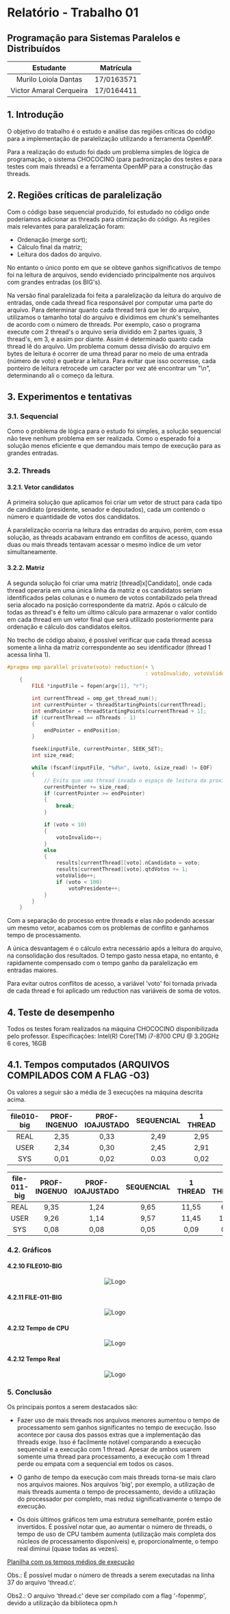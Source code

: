 # Relatório - Trabalho 01
## Programação para Sistemas Paralelos e Distribuídos

| Estudante | Matrícula |
| :-: | :-: |
| Murilo Loiola Dantas | 17/0163571 |
| Victor Amaral Cerqueira | 17/0164411 |

## 1. Introdução
O objetivo do trabalho é o estudo e análise das regiões críticas do código para a implementação de paralelização utilizando a ferramenta OpenMP. 

Para a realização do estudo foi dado um problema simples de lógica de programação, o sistema CHOCOCINO (para padronização dos testes e para testes com mais threads) e a ferramenta OpenMP para a construção das threads.

## 2. Regiões críticas de paralelização
Com o código base sequencial produzido, foi estudado no código onde poderíamos adicionar as threads para otimização do código. As regiões mais relevantes para paralelização foram:
- Ordenação (merge sort);
- Cálculo final da matriz;
- Leitura dos dados do arquivo.

No entanto o único ponto em que se obteve ganhos significativos de tempo foi na leitura de arquivos, sendo evidenciado principalmente nos arquivos com grandes entradas (os BIG's).

Na versão final paralelizada foi feita a paralelização da leitura do arquivo de entradas, onde cada thread fica responsável por computar uma parte do arquivo. Para determinar quanto cada thread terá que ler do arquivo, utilizamos o tamanho total do arquivo e dividimos em chunk's semelhantes de acordo com o número de threads. Por exemplo, caso o programa execute com 2 thread's o arquivo seria dividido em 2 partes iguais, 3 thread's, em 3, e assim por diante. Assim é determinado quanto cada thread lê do arquivo. Um problema comum dessa divisão do arquivo em bytes de leitura é ocorrer de uma thread parar no meio de uma entrada (número de voto) e quebrar a leitura. Para evitar que isso ocorresse, cada ponteiro de leitura retrocede um caracter por vez até encontrar um "\n", determinando ali o começo da leitura.

## 3. Experimentos e tentativas
### 3.1. Sequencial
Como o problema de lógica para o estudo foi simples, a solução sequencial não teve nenhum problema em ser realizada. Como o esperado foi a solução menos eficiente e que demandou mais tempo de execução para as grandes entradas.

### 3.2. Threads
#### 3.2.1. Vetor candidatos
A primeira solução que aplicamos foi criar um vetor de struct para cada tipo de candidato (presidente, senador e deputados), cada um contendo o número e quantidade de votos dos candidatos.

A paralelização ocorria na leitura das entradas do arquivo, porém, com essa solução, as threads acabavam entrando em conflitos de acesso, quando duas ou mais threads tentavam acessar o mesmo índice de um vetor simultaneamente.

#### 3.2.2. Matriz
A segunda solução foi criar uma matriz [thread]x[Candidato], onde cada thread operaria em uma única linha da matriz e os candidatos seriam identificados pelas colunas e o numero de votos contabilizado pela thread seria alocado na posição correspondente da matriz. Após o cálculo de todas as thread's é feito um último cálculo para armazenar o valor contido em cada thread em um vetor final que será utilizado posteriormente para ordenação e cálculo dos candidatos eleitos. 

No trecho de código abaixo, é possível verificar que cada thread acessa somente a linha da matriz correspondente ao seu identificador (thread 1 acessa linha 1).

```c
#pragma omp parallel private(voto) reduction(+ \
                                             : votoInvalido, votoValido, votoPresidente)
    {
        FILE *inputFile = fopen(argv[1], "r");

        int currentThread = omp_get_thread_num();
        int currentPointer = threadStartingPoints[currentThread];
        int endPointer = threadStartingPoints[currentThread + 1];
        if (currentThread == nThreads - 1)
        {
            endPointer = endPosition;
        }

        fseek(inputFile, currentPointer, SEEK_SET);
        int size_read;

        while (fscanf(inputFile, "%d%n", &voto, &size_read) != EOF)
        {
            // Evita que uma thread invada o espaço de leitura da proxima
            currentPointer += size_read;
            if (currentPointer >= endPointer)
            {
                break;
            }

            if (voto < 10)
            {
                votoInvalido++;
            }
            else
            {
                results[currentThread][voto].nCandidato = voto;
                results[currentThread][voto].qtdVotos += 1;
                votoValido++;
                if (voto < 100)
                    votoPresidente++;
            }
        }
    }
```

Com a separação do processo entre threads e elas não podendo acessar um mesmo vetor, acabamos com os problemas de conflito e ganhamos tempo de processamento. 

A única desvantagem é o cálculo extra necessário após a leitura do arquivo, na consolidação dos resultados. O tempo gasto nessa etapa, no entanto, é rapidamente compensado com o tempo ganho da paralelização em entradas maiores.

Para evitar outros conflitos de acesso, a variável 'voto' foi tornada privada de cada thread e foi aplicado um reduction nas variáveis de soma de votos.

## 4. Teste de desempenho
Todos os testes foram realizados na máquina CHOCOCINO disponibilizada pelo professor.
Especificações: Intel(R) Core(TM) i7-8700 CPU @ 3.20GHz 6 cores, 16GB

## 4.1. Tempos computados (ARQUIVOS COMPILADOS COM A FLAG -O3)

Os valores a seguir são a média de 3 execuções na máquina descrita acima.

| file010-big | PROF-INGENUO | PROF-IOAJUSTADO | SEQUENCIAL | 1 THREAD | 2 THREADS | 4 THREADS | 8 THREADS | 12 THREADS | 16 THREADS |
| :---------: | :----------: | :------------:  | :--------: | :------: | :-------: | :-------: | :-------: | :--------: | :--------: |
| REAL        | 2,35         | 0,33            | 2,49       | 2,95     | 1,64      | 0.91      | 0,75      | 0,69       | 0,69       | 
| USER        | 2,34         | 0,30            | 2,45       | 2,91     | 3,12      | 3,37      | 4,58      | 7,20       | 7,28       |
| SYS         | 0,01         | 0,02            | 0.03       | 0,02     | 0,03      | 0,05      | 0,02      | 0,04       | 0,04       |

| file-011-big| PROF-INGENUO | PROF-IOAJUSTADO | SEQUENCIAL | 1 THREAD | 2 THREADS | 4 THREADS | 8 THREADS | 12 THREADS | 16 THREADS  |
| :---------: | :----------: | :------------:  | :--------: | :------: | :-------: | :-------: | :-------: | :---------: | :--------: |
| REAL        | 9,35         | 1,24            | 9,65       | 11,55    | 6,19      | 3,31      | 2,63      | 2,50        |  2,45      |
| USER        | 9,26         | 1,14            | 9,57       | 11,45    | 12,22     | 12,9      | 16,71     | 28,79       | 28,28      |
| SYS         | 0,08         | 0,08            | 0,05       | 0,09     | 0,09      | 0,11      | 0,10      | 0,11        | 0,13       |

### 4.2. Gráficos

#### 4.2.10 FILE010-BIG
<p align="center">
    <img src="imagens/file010-big.png" alt="Logo">
</p>

#### 4.2.11 FILE-011-BIG
<p align="center">
    <img src="imagens/file-011-big.png" alt="Logo">
</p>

#### 4.2.12 Tempo de CPU
<p align="center">
    <img src="imagens/total_cpu.png" alt="Logo">
</p>

#### 4.2.12 Tempo Real
<p align="center">
    <img src="imagens/total_real.png" alt="Logo">
</p>


### 5. Conclusão

Os principais pontos a serem destacados são:

- Fazer uso de mais threads nos arquivos menores aumentou o tempo de processamento sem ganhos significantes no tempo de execução. Isso acontece por causa dos passos extras que a implementação das threads exige. Isso é facilmente notável comparando a execução sequencial e a execução com 1 thread. Apesar de ambos usarem somente uma thread para processamento, a execução com 1 thread perde ou empata com a sequencial em todos os casos.

- O ganho de tempo da execução com mais threads torna-se mais claro nos arquivos maiores. Nos arquivos 'big', por exemplo, a utilização de mais threads aumenta o tempo de processamento, devido a utilização do processador por completo, mas reduz significativamente o tempo de execução.

- Os dois últimos gráficos tem uma estrutura semelhante, porém estão invertidos. É possível notar que, ao aumentar o número de threads, o tempo de uso de CPU também aumenta (utilização mais completa dos núcleos de processamento disponíveis) e, proporcionalmente, o tempo real diminui (quase todas as vezes).

[Planilha com os tempos médios de execução](https://docs.google.com/spreadsheets/d/1oWU8GOvMt8J1LMZlms-_GB_e31vwBHyafCCxKyFT1iE/edit?usp=sharing)

Obs.: É possível mudar o número de threads a serem executadas na linha 37 do arquivo 'thread.c'.

Obs2.: O arquivo 'thread.c' deve ser compilado com a flag '-fopenmp', devido a utilização da biblioteca opm.h